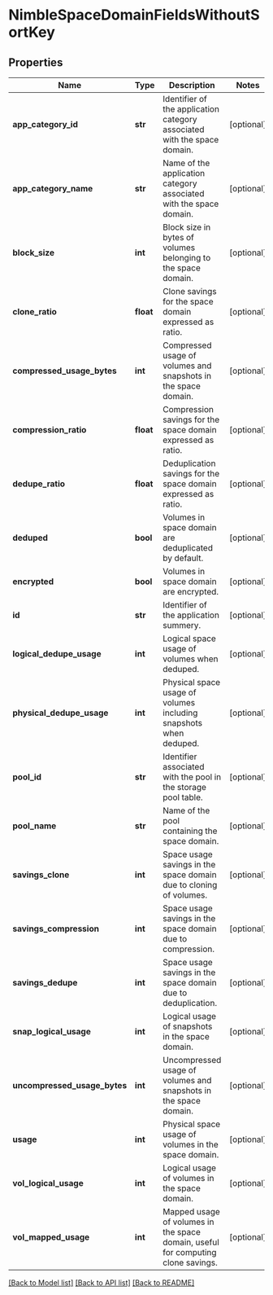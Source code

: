 # NimbleSpaceDomainFieldsWithoutSortKey

## Properties
Name | Type | Description | Notes
------------ | ------------- | ------------- | -------------
**app_category_id** | **str** | Identifier of the application category associated with the space domain. | [optional] 
**app_category_name** | **str** | Name of the application category associated with the space domain. | [optional] 
**block_size** | **int** | Block size in bytes of volumes belonging to the space domain. | [optional] 
**clone_ratio** | **float** | Clone savings for the space domain expressed as ratio. | [optional] 
**compressed_usage_bytes** | **int** | Compressed usage of volumes and snapshots in the space domain. | [optional] 
**compression_ratio** | **float** | Compression savings for the space domain expressed as ratio. | [optional] 
**dedupe_ratio** | **float** | Deduplication savings for the space domain expressed as ratio. | [optional] 
**deduped** | **bool** | Volumes in space domain are deduplicated by default. | [optional] 
**encrypted** | **bool** | Volumes in space domain are encrypted. | [optional] 
**id** | **str** | Identifier of the application summery. | [optional] 
**logical_dedupe_usage** | **int** | Logical space usage of volumes when deduped. | [optional] 
**physical_dedupe_usage** | **int** | Physical space usage of volumes including snapshots when deduped. | [optional] 
**pool_id** | **str** | Identifier associated with the pool in the storage pool table. | [optional] 
**pool_name** | **str** | Name of the pool containing the space domain. | [optional] 
**savings_clone** | **int** | Space usage savings in the space domain due to cloning of volumes. | [optional] 
**savings_compression** | **int** | Space usage savings in the space domain due to compression. | [optional] 
**savings_dedupe** | **int** | Space usage savings in the space domain due to deduplication. | [optional] 
**snap_logical_usage** | **int** | Logical usage of snapshots in the space domain. | [optional] 
**uncompressed_usage_bytes** | **int** | Uncompressed usage of volumes and snapshots in the space domain. | [optional] 
**usage** | **int** | Physical space usage of volumes in the space domain. | [optional] 
**vol_logical_usage** | **int** | Logical usage of volumes in the space domain. | [optional] 
**vol_mapped_usage** | **int** | Mapped usage of volumes in the space domain, useful for computing clone savings. | [optional] 

[[Back to Model list]](../README.md#documentation-for-models) [[Back to API list]](../README.md#documentation-for-api-endpoints) [[Back to README]](../README.md)


